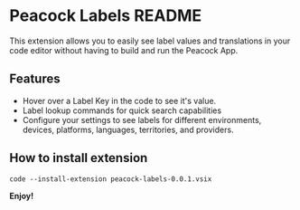 # Peacock Labels README

This extension allows you to easily see label values and translations in your code editor without having to build and run the Peacock App.

## Features

- Hover over a Label Key in the code to see it's value.
- Label lookup commands for quick search capabilities
- Configure your settings to see labels for different environments, devices, platforms, languages, territories, and providers.

## How to install extension

```
code --install-extension peacock-labels-0.0.1.vsix
```

**Enjoy!**
